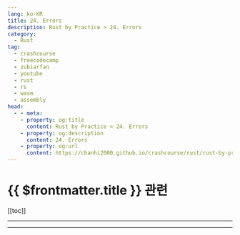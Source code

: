 ```yaml
---
lang: ko-KR
title: 24. Errors
description: Rust by Practice > 24. Errors
category: 
  - Rust
tag: 
  - crashcourse
  - freecodecamp
  - zubiarfan
  - youtube
  - rust
  - rs
  - wasm
  - assembly
head:
  - - meta:
    - property: og:title
      content: Rust by Practice > 24. Errors
    - property: og:description
      content: 24. Errors
    - property: og:url
      content: https://chanhi2000.github.io/crashcourse/rust/rust-by-practice/24.html
---
```


# {{ $frontmatter.title }} 관련

[[toc]]

---

---
